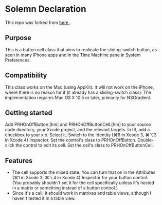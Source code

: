 # Solemn Declaration

This repo was forked from [ here ]( https://bitbucket.org/boredzo/prhonoffbutton/overview ).

## Purpose
This is a button cell class that aims to replicate the sliding-switch button, as seen in many iPhone apps and in the Time Machine pane in System Preferences.

## Compatibility
This class works on the Mac (using AppKit). It will not work on the iPhone, where there is no reason for it (it already has a sliding-switch class).
The implementation requires Mac OS X 10.5 or later, primarily for NSGradient.

## Getting started
Add PRHOnOffButton.[hm] and PRHOnOffButtonCell.[hm] to your source code directory, your Xcode project, and the relevant targets.
In IB, add a checkbox to your xib.
Select it. Switch to the Identity (⌘6 in Xcode 3, ⌘⌥3 in Xcode 4) Inspector. Set the control's class to PRHOnOffButton.
Double-click the control to edit its cell. Set the cell's class to PRHOnOffButtonCell.

## Features
* The cell supports the mixed state. You can turn that on in the Attributes (⌘1 in Xcode 3, ⌘⌥4 in Xcode 4) Inspector for your button control. (You probably shouldn't set it for the cell specifically unless it's hosted in a matrix or something instead of a button control.)
* Since it's a cell, it should work in matrixes and table views, although I haven't tested it in a table view.
